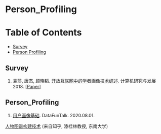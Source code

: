 # Person_Profiling


Table of Contents
=================

  * [Survey](#Survey)
  * [Person Profiling](#Person_Profiling)
  


## Survey
1. 袁莎, 唐杰, 顾晓韬. [开放互联网中的学者画像技术综述](paper/Survey_on_Scholar_Profiling_in_OpenInternet.pdf). 计算机研究与发展 2018. [[Paper]](paper/Survey_on_Scholar_Profiling_in_OpenInternet.pdf)


## Person_Profiling
1. [用户画像基础](https://mp.weixin.qq.com/s/MFKYddfINEQnUO-WPTTdGg). DataFunTalk. 2020.08.01. 


[人物图谱构建技术](https://zhuanlan.zhihu.com/p/166587883) (来自知乎, 漆桂林教授, 东南大学)

